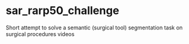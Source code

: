# sar_rarp50_challenge
Short attempt to solve a semantic (surgical tool) segmentation task on surgical procedures videos
